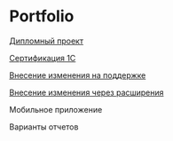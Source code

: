 # Portfolio

[Дипломный проект](DP/Diplom.md)

[Сертификация 1С](SR/1C.md)

[Внесение изменения на поддержке](README.md)

[Внесение изменения через расширения](README.md)

Мобильное приложение

Варианты отчетов
